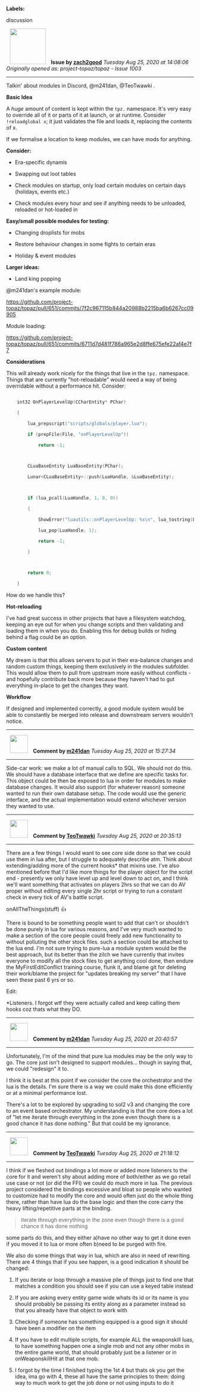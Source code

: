 **Labels:**

discussion



<a href="https://github.com/zach2good"><img src="https://avatars3.githubusercontent.com/u/1389729?v=4" width="96" height="96" hspace="10"></img></a> **Issue by [zach2good](https://github.com/zach2good)**
_Tuesday Aug 25, 2020 at 14:08:06_
_Originally opened as: project-topaz/topaz - Issue 1003_

----

Talkin' about modules in Discord, @m241dan, @TeoTwawki .

**Basic Idea**

A _huge_ amount of content is kept within the `tpz.` namespace. It's very easy to override all of it or parts of it at launch, or at runtime. Consider `!reloadglobal x`; it just validates the file and loads it, replacing the contents of x.

If we formalise a location to keep modules, we can have mods for anything.

**Consider:** 
- Era-specific dynamis
- Swapping out loot tables
- Check modules on startup, only load certain modules on certain days (holidays, events etc.)
- Check modules every hour and see if anything needs to be unloaded, reloaded or hot-loaded in

**Easy/small possible modules for testing:**
- Changing droplists for mobs
- Restore behaviour changes in some fights to certain eras
- Holiday & event modules

**Larger ideas:**
- Land king popping

@m241dan's example module: 

https://github.com/project-topaz/topaz/pull/651/commits/7f2c967115b844a20988b2215ba6b6267cc09905

Module loading: 

https://github.com/project-topaz/topaz/pull/651/commits/6711d7d481f786a965e2d8ffe675efe22af4e7f7

**Considerations**
This will already work nicely for the things that live in the `tpz.` namespace. Things that are currently "hot-reloadable" would need a way of being overridable without a performance hit. Consider:

```cpp
    int32 OnPlayerLevelUp(CCharEntity* PChar)
    {
        lua_prepscript("scripts/globals/player.lua");
        if (prepFile(File, "onPlayerLevelUp"))
            return -1;

        CLuaBaseEntity LuaBaseEntity(PChar);
        Lunar<CLuaBaseEntity>::push(LuaHandle, &LuaBaseEntity);

        if (lua_pcall(LuaHandle, 1, 0, 0))
        {
            ShowError("luautils::onPlayerLevelUp: %s\n", lua_tostring(LuaHandle, -1));
            lua_pop(LuaHandle, 1);
            return -1;
        }

        return 0;
    }
```

How do we handle this?

**Hot-reloading**

I've had great success in other projects that have a filesystem watchdog, keeping an eye out for when you change scripts and then validating and loading them in when you do. Enabling this for debug builds or hiding behind a flag could be an option.

**Custom content**

My dream is that this allows servers to put in their era-balance changes and random custom things, keeping them exclusively in the modules subfolder. This would allow them to pull from upstream more easily without conflicts - and hopefully contribute back more because they haven't had to gut everything in-place to get the changes they want.

**Workflow**

If designed and implemented correctly, a good module system would be able to constantly be merged into release and downstream servers wouldn't notice. 


----
<a href="https://github.com/m241dan"><img src="https://avatars3.githubusercontent.com/u/3581401?v=4" width="48" height="48" hspace="10"></img></a> **Comment by [m241dan](https://github.com/m241dan)**
_Tuesday Aug 25, 2020 at 15:27:34_

----

Side-car work: we make a lot of manual calls to SQL. We should not do this. We should have a database interface that we define are specific tasks for. This object could be then be exposed to lua in order for modules to make database changes. It would also support (for whatever reason) someone wanted to run their own database setup. The code would use the generic interface, and the actual implementation would extend whichever version they wanted to use.


----
<a href="https://github.com/TeoTwawki"><img src="https://avatars0.githubusercontent.com/u/6871475?v=4" width="48" height="48" hspace="10"></img></a> **Comment by [TeoTwawki](https://github.com/TeoTwawki)**
_Tuesday Aug 25, 2020 at 20:35:13_

----

There are a few things I would want to see core side done so that we could use them in lua after, but I struggle to adequately describe atm. Think about extending/adding more of the current hooks* that mixins use. I've also mentioned before that I'd like more things for the player object for the script end - presently we only have level up and level down to act on, and I think we'll want something that activates on players 2hrs so that we can do AV proper without editing every single 2hr script or trying to run a constant check in every tick of AV's battle script.

onAllTheThings(stuff) :+1: 


There is bound to be something people want to add that can't or shouldn't be done purely in lua for various reasons, and I've very much wanted to make a section of the core people could freely add new functionality to without polluting the other stock files. such a section could be attached to the lua end. I'm not sure trying to pure-lua a module system would be the best approach, but its better than the zilch we have currently that invites everyone to modify all the stock files to get anything cool done, then endure the MyFirstEditConflict training course, flunk it, and blame git for deleting their work/blame the project for "updates breaking my server" that I have seen these past 6 yrs or so.

Edit:
*Listeners. I forgot wtf they were actually called and keep calling them hooks coz thats what they DO.


----
<a href="https://github.com/m241dan"><img src="https://avatars3.githubusercontent.com/u/3581401?v=4" width="48" height="48" hspace="10"></img></a> **Comment by [m241dan](https://github.com/m241dan)**
_Tuesday Aug 25, 2020 at 20:40:57_

----

Unfortunately, I'm of the mind that pure lua modules may be the only way to go. The core just isn't designed to support modules... though in saying that, we could "redesign" it to.

I think it is best at this point if we consider the core the orchestrator and the lua is the details. I'm sure there is a way we could make this done efficiently or at a minimal performance lost.

There's a lot to be explored by upgrading to sol2 v3 and changing the core to an event based orchestrator. My understanding is that the core does a lot of "let me iterate through everything in the zone even though there is a good chance it has done nothing." But that could be my ignorance.


----
<a href="https://github.com/TeoTwawki"><img src="https://avatars0.githubusercontent.com/u/6871475?v=4" width="48" height="48" hspace="10"></img></a> **Comment by [TeoTwawki](https://github.com/TeoTwawki)**
_Tuesday Aug 25, 2020 at 21:18:12_

----

I think if we fleshed out bindings a lot more or added more listeners to the core for it and weren't shy about adding more of both/either as we go retail use case or not (or did the FFI) we could do much more in lua. The previous project considered the bindings excessive and bloat so people who wanted to customize had to modify the core and would often just do the whole thing there, rather than have lua do the base logic and then the core carry the heavy lifting/repetitive parts at the binding.

> iterate through everything in the zone even though there is a good chance it has done nothing

some parts do this, and they either a)have no other way to get it done even if you moved it to lua or more often b)need to be purged with fire.

We also do some things that way in lua, which are also in need of rewriting. There are 4 things that if you see happen, is a good indication it should be changed:
1. If you iterate or loop through a massive pile of things just to find one that matches a condition you should see if you can use a keyed table instead
2. If you are asking every entity game wide whats its id or its name is you should probably be passing its entity along as a parameter instead so that you already have that object to work with
3. Checking if someone has something equipped is a good sign it should have been a modifier on the item
4. If you have to edit multiple scripts, for example ALL the weaponskill luas, to have something happen one a single mob and not any other mobs in the entire game world, that should probably just be a listener or in onWeaponskillHit at that one mob.
5. I forgot by the time I finished typing the 1st 4 but thats ok you get the idea, ima go with 4, these all have the same principles to them: doing way to much work to get the job done or not using inputs to do it
